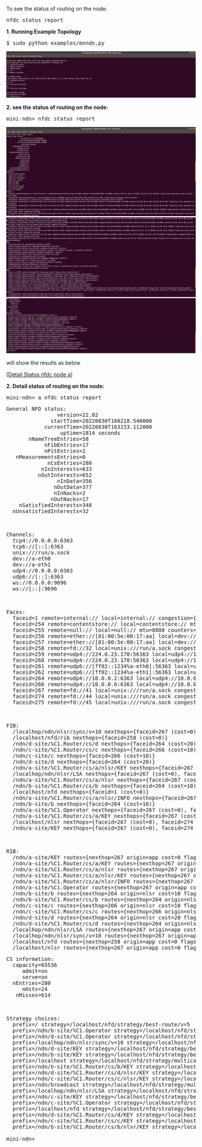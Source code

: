  To see the status of routing on the node:

<pre>
nfdc status report
</pre>

<b>1. Running Example Topology</b>
<pre>
$ sudo python examples/mnndn.py
</pre>
![[alt tag]](https://github.com/syaifulahdan/Mini-NDN-Work/blob/main/Assignment%202:NDNrg-Topology/NDNrg-Image-Node1/NDNrg-Image-NFD-1-Works/running-example%20topology.png)

<b>2. see the status of routing on the node:</b>

<pre>
mini-ndn> nfdc status report
</pre>

![alt tag](https://github.com/syaifulahdan/Mini-NDN-Work/blob/main/Assignment%202:NDNrg-Topology/NDNrg-Image-Node1/NDNrg-Image-NFD-1-Works/nfd-status-node-a-1.png)
![alt tag](https://github.com/syaifulahdan/Mini-NDN-Work/blob/main/Assignment%202:NDNrg-Topology/NDNrg-Image-Node1/NDNrg-Image-NFD-1-Works/nfd-status-node-a-2.png)
![alt tag](https://github.com/syaifulahdan/Mini-NDN-Work/blob/main/Assignment%202:NDNrg-Topology/NDNrg-Image-Node1/NDNrg-Image-NFD-1-Works/nfd-status-node-a-3.png)


will show the results as below

[[Detail Status nfdc node a]](https://github.com/syaifulahdan/Mini-NDN-Work/blob/main/Assignment%202:NDNrg-Topology/NDNrg-Image-Node1/NDNrg-Image-NFD-1-Works/nfd-status-node-a.txt)

<b>2. Detail status of routing on the node:</b>
<pre>
mini-ndn> a nfdc status report
</pre>

<pre>
General NFD status:
                version=22.02
              startTime=20220830T160218.540000
            currentTime=20220830T163233.112000
                 uptime=1814 seconds
       nNameTreeEntries=58
            nFibEntries=17
            nPitEntries=2
   nMeasurementsEntries=0
             nCsEntries=280
           nInInterests=633
          nOutInterests=652
                nInData=356
               nOutData=377
               nInNacks=2
              nOutNacks=17
    nSatisfiedInterests=348
  nUnsatisfiedInterests=32
  
  </pre>
  
  <pre>
Channels:
  tcp4://0.0.0.0:6363
  tcp6://[::]:6363
  unix:///run/a.sock
  dev://a-eth0
  dev://a-eth1
  udp4://0.0.0.0:6363
  udp6://[::]:6363
  ws://0.0.0.0:9696
  ws://[::]:9696
  
  </pre>
  
  <pre>
Faces:
  faceid=1 remote=internal:// local=internal:// congestion={base-marking-interval=100ms default-threshold=65536B} mtu=8800 counters={in={0i 125d 0n 56253B} out={152i 0d 0n 21649B}} flags={local permanent point-to-point local-fields}
  faceid=254 remote=contentstore:// local=contentstore:// mtu=8800 counters={in={0i 0d 0n 0B} out={0i 0d 0n 0B}} flags={local permanent point-to-point}
  faceid=255 remote=null:// local=null:// mtu=8800 counters={in={0i 0d 0n 0B} out={0i 0d 0n 0B}} flags={local permanent point-to-point}
  faceid=256 remote=ether://[01:00:5e:00:17:aa] local=dev://a-eth0 congestion={base-marking-interval=100ms default-threshold=65536B} mtu=1500 counters={in={0i 0d 0n 0B} out={0i 0d 0n 0B}} flags={non-local permanent multi-access}
  faceid=257 remote=ether://[01:00:5e:00:17:aa] local=dev://a-eth1 congestion={base-marking-interval=100ms default-threshold=65536B} mtu=1500 counters={in={0i 0d 0n 0B} out={0i 0d 0n 0B}} flags={non-local permanent multi-access}
  faceid=258 remote=fd://32 local=unix:///run/a.sock congestion={base-marking-interval=100ms default-threshold=65536B} mtu=8800 counters={in={91i 39d 0n 26726B} out={39i 62d 0n 37007B}} flags={local on-demand point-to-point local-fields congestion-marking}
  faceid=259 remote=udp4://224.0.23.170:56363 local=udp4://10.0.0.1:46668 congestion={base-marking-interval=100ms default-threshold=65536B} mtu=8800 counters={in={0i 0d 0n 0B} out={0i 0d 0n 0B}} flags={non-local permanent multi-access congestion-marking}
  faceid=260 remote=udp4://224.0.23.170:56363 local=udp4://10.0.0.5:42988 congestion={base-marking-interval=100ms default-threshold=65536B} mtu=8800 counters={in={0i 0d 0n 0B} out={0i 0d 0n 0B}} flags={non-local permanent multi-access congestion-marking}
  faceid=261 remote=udp6://[ff02::1234%a-eth0]:56363 local=udp6://[fe80::cc60:72ff:fe60:896a%a-eth0]:54494 congestion={base-marking-interval=100ms default-threshold=65536B} mtu=8800 counters={in={0i 0d 0n 0B} out={0i 0d 0n 0B}} flags={non-local permanent multi-access congestion-marking}
  faceid=262 remote=udp6://[ff02::1234%a-eth1]:56363 local=udp6://[fe80::bcc4:18ff:fe82:a1c7%a-eth1]:45907 congestion={base-marking-interval=100ms default-threshold=65536B} mtu=8800 counters={in={0i 0d 0n 0B} out={0i 0d 0n 0B}} flags={non-local permanent multi-access congestion-marking}
  faceid=264 remote=udp4://10.0.0.2:6363 local=udp4://10.0.0.1:6363 congestion={base-marking-interval=100ms default-threshold=65536B} mtu=8800 counters={in={110i 48d 0n 31810B} out={113i 47d 0n 31822B}} flags={non-local permanent point-to-point congestion-marking}
  faceid=266 remote=udp4://10.0.0.6:6363 local=udp4://10.0.0.5:6363 congestion={base-marking-interval=100ms default-threshold=65536B} mtu=8800 counters={in={115i 44d 2n 31350B} out={114i 58d 0n 36440B}} flags={non-local permanent point-to-point congestion-marking}
  faceid=267 remote=fd://41 local=unix:///run/a.sock congestion={base-marking-interval=100ms default-threshold=65536B} mtu=8800 counters={in={232i 84d 0n 56113B} out={213i 141d 4n 83171B}} flags={local on-demand point-to-point local-fields congestion-marking}
  faceid=274 remote=fd://44 local=unix:///run/a.sock congestion={base-marking-interval=100ms default-threshold=65536B} mtu=8800 counters={in={60i 18d 0n 18561B} out={23i 58d 0n 28164B}} flags={local on-demand point-to-point local-fields congestion-marking}
  faceid=275 remote=fd://45 local=unix:///run/a.sock congestion={base-marking-interval=100ms default-threshold=65536B} mtu=8800 counters={in={3i 0d 0n 137B} out={0i 2d 0n 614B}} flags={local on-demand point-to-point congestion-marking}
  
  </pre>
  
  
  <pre>
FIB:
  /localhop/ndn/nlsr/sync/v=10 nexthops={faceid=267 (cost=0), faceid=274 (cost=0), faceid=264 (cost=10), faceid=266 (cost=10)}
  /localhost/nfd/rib nexthops={faceid=258 (cost=0)}
  /ndn/d-site/%C1.Router/cs/d nexthops={faceid=264 (cost=20)}
  /ndn/c-site/%C1.Router/cs/c nexthops={faceid=266 (cost=10)}
  /ndn/c-site/c nexthops={faceid=266 (cost=10)}
  /ndn/d-site/d nexthops={faceid=264 (cost=20)}
  /ndn/a-site/%C1.Router/cs/a/nlsr/KEY nexthops={faceid=267 (cost=0), faceid=274 (cost=0)}
  /localhop/ndn/nlsr/LSA nexthops={faceid=267 (cost=0), faceid=274 (cost=0), faceid=264 (cost=10), faceid=266 (cost=10)}
  /ndn/a-site/%C1.Router/cs/a/nlsr nexthops={faceid=267 (cost=0), faceid=274 (cost=0)}
  /ndn/b-site/%C1.Router/cs/b nexthops={faceid=264 (cost=10)}
  /localhost/nfd nexthops={faceid=1 (cost=0)}
  /ndn/a-site/%C1.Router/cs/a/nlsr/INFO nexthops={faceid=267 (cost=0), faceid=274 (cost=0)}
  /ndn/b-site/b nexthops={faceid=264 (cost=10)}
  /ndn/a-site/%C1.Operator nexthops={faceid=267 (cost=0), faceid=274 (cost=0)}
  /ndn/a-site/%C1.Router/cs/a/KEY nexthops={faceid=267 (cost=0), faceid=274 (cost=0)}
  /localhost/nlsr nexthops={faceid=267 (cost=0), faceid=274 (cost=0)}
  /ndn/a-site/KEY nexthops={faceid=267 (cost=0), faceid=274 (cost=0)}
  
  </pre>
  
  <pre>
RIB:
  /ndn/a-site/KEY routes={nexthop=267 origin=app cost=0 flags=capture expires=never, nexthop=274 origin=app cost=0 flags=capture expires=never}
  /ndn/a-site/%C1.Router/cs/a/KEY routes={nexthop=267 origin=app cost=0 flags=capture expires=never, nexthop=274 origin=app cost=0 flags=capture expires=never}
  /ndn/a-site/%C1.Router/cs/a/nlsr routes={nexthop=267 origin=app cost=0 flags=child-inherit expires=never, nexthop=274 origin=app cost=0 flags=child-inherit expires=never}
  /ndn/a-site/%C1.Router/cs/a/nlsr/KEY routes={nexthop=267 origin=app cost=0 flags=capture expires=never, nexthop=274 origin=app cost=0 flags=capture expires=never}
  /ndn/a-site/%C1.Router/cs/a/nlsr/INFO routes={nexthop=267 origin=app cost=0 flags=capture expires=never, nexthop=274 origin=app cost=0 flags=capture expires=never}
  /ndn/a-site/%C1.Operator routes={nexthop=267 origin=app cost=0 flags=capture expires=never, nexthop=274 origin=app cost=0 flags=capture expires=never}
  /ndn/b-site/b routes={nexthop=264 origin=nlsr cost=10 flags=capture expires=3555s}
  /ndn/b-site/%C1.Router/cs/b routes={nexthop=264 origin=nlsr cost=10 flags=capture expires=never}
  /ndn/c-site/c routes={nexthop=266 origin=nlsr cost=10 flags=capture expires=3555s}
  /ndn/c-site/%C1.Router/cs/c routes={nexthop=266 origin=nlsr cost=10 flags=capture expires=never}
  /ndn/d-site/d routes={nexthop=264 origin=nlsr cost=20 flags=capture expires=3555s}
  /ndn/d-site/%C1.Router/cs/d routes={nexthop=264 origin=nlsr cost=20 flags=capture expires=3555s}
  /localhop/ndn/nlsr/LSA routes={nexthop=267 origin=app cost=0 flags=capture expires=never, nexthop=264 origin=nlsr cost=10 flags=capture expires=never, nexthop=266 origin=nlsr cost=10 flags=capture expires=never, nexthop=274 origin=app cost=0 flags=capture expires=never}
  /localhop/ndn/nlsr/sync/v=10 routes={nexthop=267 origin=app cost=0 flags=child-inherit expires=never, nexthop=264 origin=nlsr cost=10 flags=capture expires=never, nexthop=266 origin=nlsr cost=10 flags=capture expires=never, nexthop=274 origin=app cost=0 flags=child-inherit expires=never}
  /localhost/nfd routes={nexthop=258 origin=app cost=0 flags=child-inherit expires=never}
  /localhost/nlsr routes={nexthop=267 origin=app cost=0 flags=child-inherit expires=never, nexthop=274 origin=app cost=0 flags=child-inherit expires=never}
</pre>

<pre>
CS information:
  capacity=65536
     admit=on
     serve=on
  nEntries=280
     nHits=24
   nMisses=614
   
   </pre>
   
   
   <pre>
Strategy choices:
  prefix=/ strategy=/localhost/nfd/strategy/best-route/v=5
  prefix=/ndn/b-site/%C1.Operator strategy=/localhost/nfd/strategy/best-route/v=5
  prefix=/ndn/d-site/%C1.Operator strategy=/localhost/nfd/strategy/best-route/v=5
  prefix=/localhop/ndn/nlsr/sync/v=10 strategy=/localhost/nfd/strategy/multicast/v=4
  prefix=/ndn/d-site/KEY strategy=/localhost/nfd/strategy/best-route/v=5
  prefix=/ndn/b-site/KEY strategy=/localhost/nfd/strategy/best-route/v=5
  prefix=/localhost strategy=/localhost/nfd/strategy/multicast/v=4
  prefix=/ndn/b-site/%C1.Router/cs/b/KEY strategy=/localhost/nfd/strategy/best-route/v=5
  prefix=/ndn/d-site/%C1.Router/cs/d/nlsr/KEY strategy=/localhost/nfd/strategy/best-route/v=5
  prefix=/ndn/c-site/%C1.Router/cs/c/nlsr/KEY strategy=/localhost/nfd/strategy/best-route/v=5
  prefix=/ndn/broadcast strategy=/localhost/nfd/strategy/multicast/v=4
  prefix=/localhop/ndn/nlsr/LSA strategy=/localhost/nfd/strategy/multicast/v=4
  prefix=/ndn/c-site/KEY strategy=/localhost/nfd/strategy/best-route/v=5
  prefix=/ndn/c-site/%C1.Operator strategy=/localhost/nfd/strategy/best-route/v=5
  prefix=/localhost/nfd strategy=/localhost/nfd/strategy/best-route/v=5
  prefix=/ndn/d-site/%C1.Router/cs/d/KEY strategy=/localhost/nfd/strategy/best-route/v=5
  prefix=/ndn/c-site/%C1.Router/cs/c/KEY strategy=/localhost/nfd/strategy/best-route/v=5
  prefix=/ndn/b-site/%C1.Router/cs/b/nlsr/KEY strategy=/localhost/nfd/strategy/best-route/v=5
  
mini-ndn> 

</pre>
